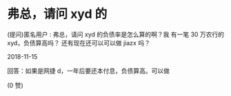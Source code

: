 # 弗总，请问 xyd 的

(提问)匿名用户 : 弗总，请问 xyd 的负债率是怎么算的啊？我 有一笔 30 万农行的 xyd，负债算高吗？ 还有现在还可以可以做 jiazx 吗？

2018-11-15

回答：如果是网捷 d，一年后要还本付息，负债算高。可以做

(0 赞)